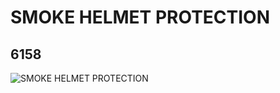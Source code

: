 # SMOKE HELMET PROTECTION
## 6158
![SMOKE HELMET PROTECTION](https://lc-www-live-s.legocdn.com/media/bricks/5/2/4261469.jpg)